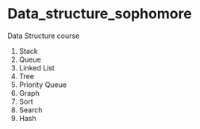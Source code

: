 # Data_structure_sophomore
Data Structure course
1. Stack
2. Queue
3. Linked List
4. Tree
5. Priority Queue
6. Graph
7. Sort
8. Search
9. Hash
